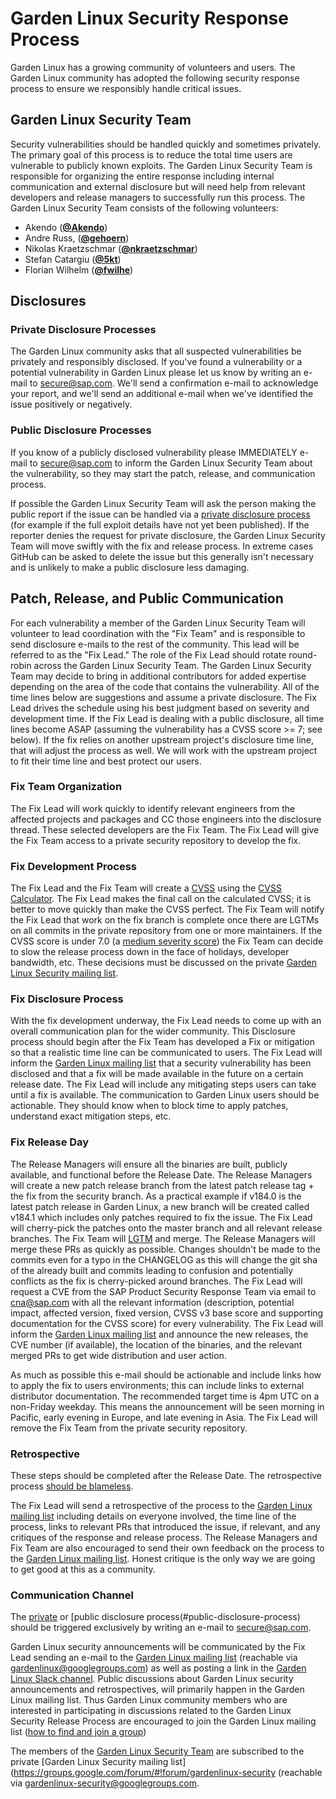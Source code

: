 # Garden Linux Security Response Process

Garden Linux has a growing community of volunteers and users. The Garden Linux
community has adopted the following security response process to ensure we
responsibly handle critical issues.

## Garden Linux Security Team

Security vulnerabilities should be handled quickly and sometimes privately. The
primary goal of this process is to reduce the total time users are vulnerable to
publicly known exploits. The Garden Linux Security Team is responsible for
organizing the entire response including internal communication and external
disclosure but will need help from relevant developers and release managers
to successfully run this process. The Garden Linux Security Team consists of the
following volunteers:

* Akendo (**[@Akendo](https://github.com/Akendo)**)
* Andre Russ, (**[@gehoern](https://github.com/gehoern)**)
* Nikolas Kraetzschmar (**[@nkraetzschmar](https://github.com/nkraetzschmar/)**)
* Stefan Catargiu (**[@5kt](https://github.com/5kt/)**)
* Florian Wilhelm (**[@fwilhe](https://github.com/fwilhe/)**)


## Disclosures

### Private Disclosure Processes

The Garden Linux community asks that all suspected vulnerabilities be privately and
responsibly disclosed. If you've found a vulnerability or a potential
vulnerability in Garden Linux please let us know by writing an e-mail to
[secure@sap.com](mailto:secure@sap.com). We'll send a confirmation e-mail to
acknowledge your report, and we'll send an additional e-mail when we've
identified the issue positively or negatively.

### Public Disclosure Processes

If you know of a publicly disclosed vulnerability please IMMEDIATELY e-mail to
[secure@sap.com](mailto:secure@sap.com) to inform the Garden Linux Security Team
about the vulnerability, so they may start the patch, release, and communication
process.

If possible the Garden Linux Security Team will ask the person making the public
report if the issue can be handled via a
[private disclosure process](#private-disclosure-process) (for example if the
full exploit details have not yet been published). If the reporter denies the
request for private disclosure, the Garden Linux Security Team will move swiftly
with the fix and release process. In extreme cases GitHub can be asked to
delete the issue but this generally isn't necessary and is unlikely to make
a public disclosure less damaging.

## Patch, Release, and Public Communication

For each vulnerability a member of the Garden Linux Security Team will
volunteer to lead coordination with the "Fix Team" and is responsible to send
disclosure e-mails to the rest of the community. This lead will be referred
to as the "Fix Lead." The role of the Fix Lead should rotate round-robin
across the Garden Linux Security Team. The Garden Linux Security Team may
decide to bring in additional contributors for added expertise depending on
the area of the code that contains the vulnerability. All of the time lines
below are suggestions and assume a private disclosure. The Fix Lead drives
the schedule using his best judgment based on severity and development time.
If the Fix Lead is dealing with a public disclosure, all time lines become
ASAP (assuming the vulnerability has a CVSS score >= 7; see below). If the
fix relies on another upstream project's disclosure time line, that will
adjust the process as well. We will work with the upstream project to fit
their time line and best protect our users.

### Fix Team Organization

The Fix Lead will work quickly to identify relevant engineers from the
affected projects and packages and CC those engineers into the disclosure
thread. These selected developers are the Fix Team.
The Fix Lead will give the Fix Team access to a private security repository
to develop the fix.

### Fix Development Process

The Fix Lead and the Fix Team will create a
[CVSS](https://www.first.org/cvss/specification-document) using the
[CVSS Calculator](https://www.first.org/cvss/calculator/3.0). The Fix Lead
makes the final call on the calculated CVSS; it is better to move quickly
than make the CVSS perfect.
The Fix Team will notify the Fix Lead that work on the fix branch is complete
once there are LGTMs on all commits in the private repository from one or more
maintainers.
If the CVSS score is under 7.0
(a [medium severity score](https://www.first.org/cvss/specification-document#i5))
the Fix Team can decide to slow the release process down in the face of holidays,
developer bandwidth, etc. These decisions must be discussed on the private
[Garden Linux Security mailing list](#communication-channel).

### Fix Disclosure Process

With the fix development underway, the Fix Lead needs to come up with an
overall communication plan for the wider community. This Disclosure process
should begin after the Fix Team has developed a Fix or mitigation so that a
realistic time line can be communicated to users. The Fix Lead will inform
the [Garden Linux mailing list](#communication-channel) that a security
vulnerability has been disclosed and that a fix will be made available in
the future on a certain release date. The Fix Lead will include any mitigating
steps users can take until a fix is available. The communication to
Garden Linux users should be actionable. They should know when to block
time to apply patches, understand exact mitigation steps, etc.

### Fix Release Day

The Release Managers will ensure all the binaries are built, publicly
available, and functional before the Release Date.
The Release Managers will create a new patch release branch from the latest
patch release tag + the fix from the security branch. As a practical example
if v184.0 is the latest patch release in Garden Linux, a new branch will be
created called v184.1 which includes only patches required to fix the issue.
The Fix Lead will cherry-pick the patches onto the master branch and all
relevant release branches. The Fix Team will
[LGTM](https://github.com/lgtmco/lgtm) and merge.
The Release Managers will merge these PRs as quickly as possible. Changes
shouldn't be made to the commits even for a typo in the CHANGELOG as this will
change the git sha of the already built and commits leading to confusion and
potentially conflicts as the fix is cherry-picked around branches.
The Fix Lead will request a CVE from the SAP Product Security Response Team
via email to [cna@sap.com](mailto:cna@sap.com) with all the relevant
information (description, potential impact, affected version, fixed version,
CVSS v3 base score and supporting documentation for the CVSS score) for every
vulnerability. The Fix Lead will inform the
[Garden Linux mailing list](#communication-channel) and announce the new
releases, the CVE number (if available), the location of the binaries, and
the relevant merged PRs to get wide distribution and user action.

As much as possible this e-mail should be actionable and include links how to
apply the fix to users environments; this can include links to external
distributor documentation. The recommended target time is 4pm UTC on a
non-Friday weekday. This means the announcement will be seen morning
in Pacific, early evening in Europe, and late evening in Asia.
The Fix Lead will remove the Fix Team from the private security repository.

### Retrospective

These steps should be completed after the Release Date. The retrospective
process
[should be blameless](https://landing.google.com/sre/book/chapters/postmortem-culture.html).

The Fix Lead will send a retrospective of the process to the
[Garden Linux mailing list](#communication-channel) including details on everyone
involved, the time line of the process, links to relevant PRs that introduced
the issue, if relevant, and any critiques of the response and release process.
The Release Managers and Fix Team are also encouraged to send their own
feedback on the process to the [Garden Linux mailing list](#communication-channel).
Honest critique is the only way we are going to get good at this as a community.


### Communication Channel

The [private](#private-disclosure-process) or
[public disclosure process(#public-disclosure-process) should be triggered
exclusively by writing an e-mail to [secure@sap.com](mailto:secure@sap.com).

Garden Linux security announcements will be communicated by the Fix Lead
sending an e-mail to the
[Garden Linux mailing list](https://groups.google.com/forum/#!forum/gardenlinux)
(reachable via [gardenlinux@googlegroups.com](mailto:gardenlinux@googlegroups.com))
as well as posting a link in the
[Garden Linux Slack channel](https://sap-ti.slack.com/archives/CV1SWRHR6).
Public discussions about Garden Linux security announcements and retrospectives,
will primarily happen in the Garden Linux mailing list. Thus Garden Linux community
members who are interested in participating in discussions related to the
Garden Linux Security Release Process are encouraged to join the Garden Linux mailing
list ([how to find and join a group](https://support.google.com/groups/answer/1067205?hl=en))

The members of the [Garden Linux Security Team](#gardenlinux-security-team) are
subscribed to the private
[Garden Linux Security mailing list](https://groups.google.com/forum/#!forum/gardenlinux-security
(reachable via [gardenlinux-security@googlegroups.com](mailto:gardenlinux-security@googlegroups.com).
